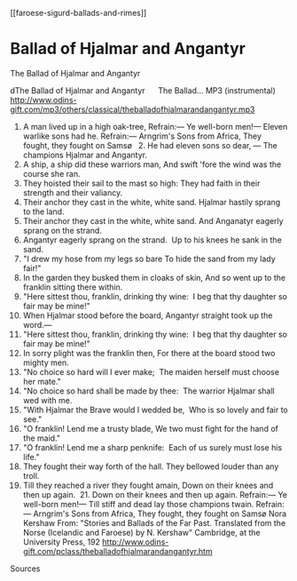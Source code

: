 [[faroese-sigurd-ballads-and-rimes]]
# Ballad of Hjalmar and Angantyr
The Ballad of Hjalmar and Angantyr


dThe Ballad of Hjalmar and Angantyr      The Ballad... MP3 (instrumental) http://www.odins-gift.com/mp3/others/classical/theballadofhjalmarandangantyr.mp3

1. A man lived up in a high oak-tree, Refrain:— Ye well-born men!— Eleven warlike sons had he. Refrain:— Arngrim's Sons from Africa, They fought, they fought on Samsø   2. He had eleven sons so dear, — The champions Hjalmar and Angantyr. 
3. A ship, a ship did these warriors man, And swift 'fore the wind was the course she ran. 
4. They hoisted their sail to the mast so high: They had faith in their strength and their valiancy. 
5. Their anchor they cast in the white, white sand. Hjalmar hastily sprang to the land. 
6. Their anchor they cast in the white, white sand. And Anganatyr eagerly sprang on the strand. 
7. Angantyr eagerly sprang on the strand.  Up to his knees he sank in the sand. 
8. "I drew my hose from my legs so bare To hide the sand from my lady fair!" 
9. In the garden they busked them in cloaks of skin, And so went up to the franklin sitting there within. 
10. "Here sittest thou, franklin, drinking thy wine:  I beg that thy daughter so fair may be mine!" 
11. When Hjalmar stood before the board, Angantyr straight took up the word.— 
12. "Here sittest thou, franklin, drinking thy wine:  I beg that thy daughter so fair may be mine!" 
13. In sorry plight was the franklin then, For there at the board stood two mighty men. 
14. "No choice so hard will I ever make;  The maiden herself must choose her mate." 
15. "No choice so hard shall be made by thee:  The warrior Hjalmar shall wed with me. 
16. "With Hjalmar the Brave would I wedded be,  Who is so lovely and fair to see." 
17. "O franklin! Lend me a trusty blade, We two must fight for the hand of the maid." 
18. "O franklin! Lend me a sharp penknife:  Each of us surely must lose his life." 
19. They fought their way forth of the hall. They bellowed louder than any troll. 
20. Till they reached a river they fought amain, Down on their knees and then up again.  21. Down on their knees and then up again. 
Refrain:— Ye well-born men!— Till stiff and dead lay those champions twain. Refrain:— Arngrim's Sons from Africa, They fought, they fought on Samsø 
Nora Kershaw From: "Stories and Ballads of the Far Past. Translated from the Norse (Icelandic and Faroese) by N. Kershaw" Cambridge, at the University Press, 192
http://www.odins-gift.com/pclass/theballadofhjalmarandangantyr.htm




Sources

